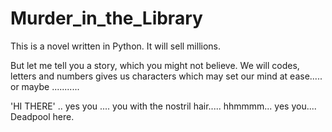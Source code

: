 # Murder_in_the_Library

This is a novel written in Python. It will sell millions.

But let me tell you a story,  which you might not believe. We will codes,  letters and numbers
gives us characters which may set our mind at ease..... or maybe ...........

'HI THERE' .. yes you .... you with the nostril hair..... hhmmmm... yes you.... Deadpool here.
